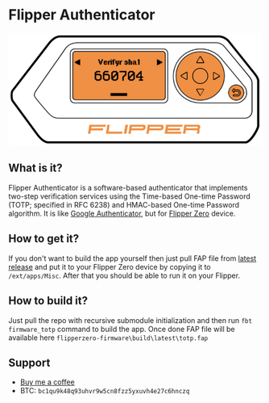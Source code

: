 # Flipper Authenticator

![Screenshot](.github/assets/screenshot_1.png)

## What is it?

Flipper Authenticator is a software-based authenticator that implements two-step verification services using the Time-based One-time Password (TOTP; specified in RFC 6238) and HMAC-based One-time Password algorithm.
It is like [Google Authenticator](https://play.google.com/store/apps/details?id=com.google.android.apps.authenticator2), but for [Flipper Zero](https://flipperzero.one/) device.

## How to get it?

If you don't want to build the app yourself then just pull FAP file from [latest release](https://github.com/akopachov/flipper-zero_authenticator/releases) and put it to your Flipper Zero device by copying it to `/ext/apps/Misc`. After that you should be able to run it on your Flipper.

## How to build it?

Just pull the repo with recursive submodule initialization and then run `fbt firmware_totp` command to build the app. Once done FAP file will be available here `flipperzero-firmware\build\latest\totp.fap`

## Support
* [Buy me a coffee](https://buycoffee.to/akopachov)
* BTC: `bc1qu9k48q93uhvr9w5cn8fzz5yxuvh4e27c6hnczq`
